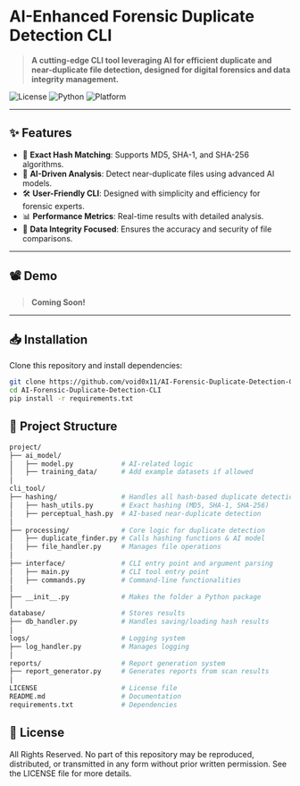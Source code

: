 # **AI-Enhanced Forensic Duplicate Detection CLI**

> **A cutting-edge CLI tool leveraging AI for efficient duplicate and near-duplicate file detection, designed for digital forensics and data integrity management.**

![License](https://img.shields.io/badge/License-All%20Rights%20Reserved-red) 
![Python](https://img.shields.io/badge/Python-3.9%2B-blue) 
![Platform](https://img.shields.io/badge/Platform-Cross--Platform-green)

---

## **✨ Features**
- 🚀 **Exact Hash Matching**: Supports MD5, SHA-1, and SHA-256 algorithms.
- 🤖 **AI-Driven Analysis**: Detect near-duplicate files using advanced AI models.
- 🛠 **User-Friendly CLI**: Designed with simplicity and efficiency for forensic experts.
- 📊 **Performance Metrics**: Real-time results with detailed analysis.
- 🔐 **Data Integrity Focused**: Ensures the accuracy and security of file comparisons.

---

## **📽 Demo**

> **Coming Soon!**

---

## **📥 Installation**

Clone this repository and install dependencies:

```bash
git clone https://github.com/void0x11/AI-Forensic-Duplicate-Detection-CLI
cd AI-Forensic-Duplicate-Detection-CLI
pip install -r requirements.txt
```

## 📂 Project Structure
```bash
project/
├── ai_model/
│   ├── model.py            # AI-related logic
│   ├── training_data/      # Add example datasets if allowed
│
cli_tool/
├── hashing/                # Handles all hash-based duplicate detection
│   ├── hash_utils.py       # Exact hashing (MD5, SHA-1, SHA-256)
│   ├── perceptual_hash.py  # AI-based near-duplicate detection
│
├── processing/             # Core logic for duplicate detection
│   ├── duplicate_finder.py # Calls hashing functions & AI model
│   ├── file_handler.py     # Manages file operations
│
├── interface/              # CLI entry point and argument parsing
│   ├── main.py             # CLI tool entry point
│   ├── commands.py         # Command-line functionalities
│
├── __init__.py             # Makes the folder a Python package
│
database/                   # Stores results
├── db_handler.py           # Handles saving/loading hash results
│
logs/                       # Logging system
├── log_handler.py          # Manages logging
│
reports/                    # Report generation system
├── report_generator.py     # Generates reports from scan results
│
LICENSE                     # License file
README.md                   # Documentation
requirements.txt            # Dependencies
```

## 📜 License
All Rights Reserved.
No part of this repository may be reproduced, distributed, or transmitted in any form without prior written permission. See the LICENSE file for more details.
